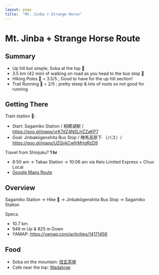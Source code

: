 ```yaml
---
layout: page
title:  "Mt. Jinba + Strange Horse"
---
```


# Mt. Jinba + Strange Horse Route

## Summary
* Up hill but simple; Soba at the top 💪
* 3.5 km (42 min) of walking on road as you head to the bus stop 🥲
* Hiking Poles 🔧 = 3.5/5 ; Good to have for the up hill section!
* Trail Running 👟 = 2/5 ; pretty steep & lots of roots so not good for running

## Getting There
Train station 🚉:  
* Start: Sagamiko Station / 相模湖駅 / <https://goo.gl/maps/yrK7dZ4NSLHZZaKP7>
* Goal: Jinbakōgenshita Bus Stop / 陣馬高原下 （バス）/ <https://goo.gl/maps/UZQvkCwfrMrtgRzD9>

Travel from Shinjuku?  **1 hr**
* 8:50 am -> Takao Station -> 10:06 am via Keio Limited Express + Chuo Local
* [Google Maps Route](https://goo.gl/maps/wDYrWP4tJHd95dtU6)

## Overview
Sagamiko Station -> Hike 🥾 -> Jinbakōgenshita Bus Stop -> Sagamiko Station

Specs:
* 10.7 km
* 948 m Up & 825 m Down
* YAMAP: <https://yamap.com/activities/14171456>

## Food
* Soba on the mountain: [信玄茶屋](https://goo.gl/maps/dTapUF7J6oNMd3198)
* Cafe near the top: [Wadatoge](https://goo.gl/maps/JyZjdFXxfFcRX1Sv8)
